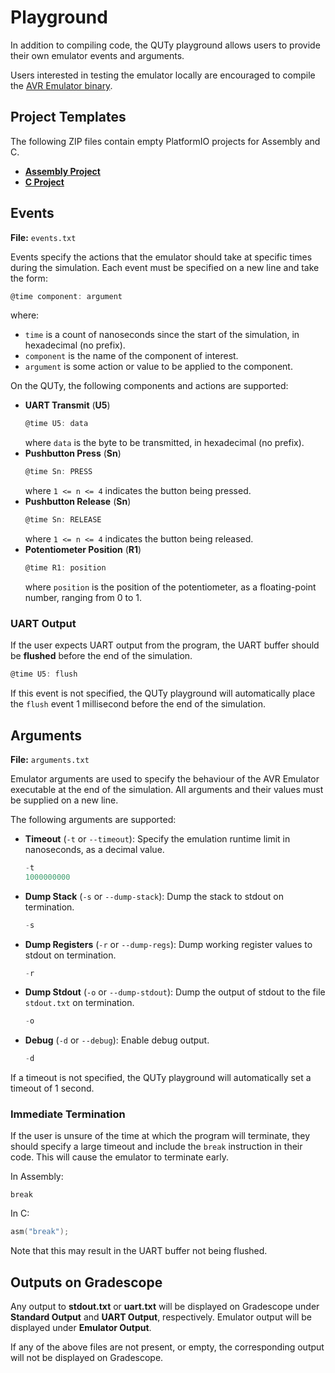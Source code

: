# Playground

In addition to compiling code, the QUTy playground allows users to
provide their own emulator events and arguments.

Users interested in testing the emulator locally are encouraged to
compile the [AVR Emulator binary](https://github.com/cab202/avremu).

## Project Templates

The following ZIP files contain empty PlatformIO projects for Assembly
and C.

- [**Assembly Project**](assembly.zip)
- [**C Project**](c.zip)

## Events

**File:** `events.txt`

Events specify the actions that the emulator should take at specific
times during the simulation. Each event must be specified on a new line
and take the form:

```go
@time component: argument
```

where:
- `time` is a count of nanoseconds since the start of the simulation,
  in hexadecimal (no prefix).
- `component` is the name of the component of interest.
- `argument` is some action or value to be applied to the component.

On the QUTy, the following components and actions are supported:

- **UART Transmit** (**U5**)
  ```go
  @time U5: data
  ```
  where `data` is the byte to be transmitted, in hexadecimal (no prefix).
- **Pushbutton Press** (**Sn**)
  ```go
  @time Sn: PRESS
  ```
  where `1 <= n <= 4` indicates the button being pressed.
- **Pushbutton Release** (**Sn**)
  ```go
  @time Sn: RELEASE
  ```
  where `1 <= n <= 4` indicates the button being released.
- **Potentiometer Position** (**R1**)
  ```go
  @time R1: position
  ```
  where `position` is the position of the potentiometer,
  as a floating-point number, ranging from 0 to 1.

### UART Output

If the user expects UART output from the program, the UART buffer should
be **flushed** before the end of the simulation.

```go
@time U5: flush
```

If this event is not specified, the QUTy playground will automatically
place the `flush` event 1 millisecond before the end of the simulation.

## Arguments

**File:** `arguments.txt`

Emulator arguments are used to specify the behaviour of the AVR Emulator
executable at the end of the simulation. All arguments and their values
must be supplied on a new line.

The following arguments are supported:
- **Timeout** (`-t` or `--timeout`): Specify the emulation runtime limit
  in nanoseconds, as a decimal value.
  ```go
  -t
  1000000000
  ```
- **Dump Stack** (`-s` or `--dump-stack`): Dump the stack to stdout on
  termination.
  ```go
  -s
  ```
- **Dump Registers** (`-r` or `--dump-regs`): Dump working register values
  to stdout on termination.
  ```go
  -r
  ```
- **Dump Stdout** (`-o` or `--dump-stdout`): Dump the output of stdout to
  the file `stdout.txt` on termination.
  ```go
  -o
  ```
- **Debug** (`-d` or `--debug`): Enable debug output.
  ```go
  -d
  ```

If a timeout is not specified, the QUTy playground will automatically
set a timeout of 1 second.

### Immediate Termination

If the user is unsure of the time at which the program will terminate,
they should specify a large timeout and include the `break` instruction
in their code. This will cause the emulator to terminate early.

In Assembly:
```avrasm
break
```

In C:
```c
asm("break");
```

Note that this may result in the UART buffer not being flushed.

## Outputs on Gradescope

Any output to **stdout.txt** or **uart.txt** will be displayed on
Gradescope under **Standard Output** and **UART Output**, respectively.
Emulator output will be displayed under **Emulator Output**.

If any of the above files are not present, or empty, the corresponding
output will not be displayed on Gradescope.
